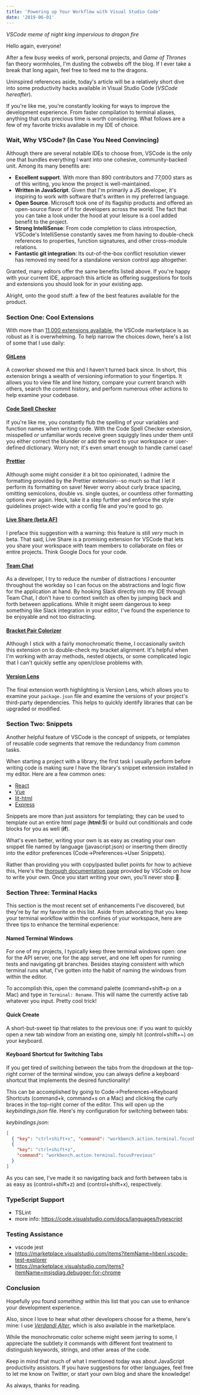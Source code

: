 ```yaml
---
title: 'Powering up Your Workflow with Visual Studio Code'
date: '2019-06-01'
---
```


_VSCode meme of night king impervious to dragon fire_

Hello again, everyone!

After a few busy weeks of work, personal projects, and _Game of Thrones_ fan theory wormholes, I'm dusting the cobwebs off the blog. If I ever take a break that long again, feel free to feed me to the dragons.

Uninspired references aside, today's article will be a relatively short dive into some productivity hacks available in Visual Studio Code (_VSCode hereafter_).

If you're like me, you're constantly looking for ways to improve the development experience. From faster compilation to terminal aliases, anything that cuts precious time is worth considering. What follows are a few of my favorite tricks available in my IDE of choice.

### Wait, Why VSCode? (In Case You Need Convincing)

Although there are several notable IDEs to choose from, VSCode is the only one that bundles everything I want into one cohesive, community-backed unit. Among its many benefits are:

- <strong>Excellent support</strong>. With more than 890 contributors and 77,000 stars as of this writing, you know the project is well-maintained.
- <strong>Written in JavaScript</strong>. Given that I'm primarily a JS developer, it's inspiring to work with software that's written in my preferred language.
- <strong>Open Source</strong>. Microsoft took one of its flagship products and offered an open-source flavor of it for developers across the world. The fact that you can take a look under the hood at your leisure is a cool added benefit to the project.
- <strong>Strong IntelliSense</strong>: From code completion to class introspection, VSCode's IntelliSense constantly saves me from having to double-check references to properties, function signatures, and other cross-module relations.
- <strong>Fantastic git integration</strong>: Its out-of-the-box conflict resolution viewer has removed my need for a standalone version control app altogether.

Granted, many editors offer the same benefits listed above. If you're happy with your current IDE, approach this article as offering suggestions for tools and extensions you should look for in your existing app.

Alright, onto the good stuff: a few of the best features available for the product.

### Section One: Cool Extensions

With more than <a href="https://marketplace.visualstudio.com/search?target=VSCode&category=All%20categories&sortBy=Downloads" target="_blank">11,000 extensions available</a>, the VSCode marketplace is as robust as it is overwhelming. To help narrow the choices down, here's a list of some that I use daily:

#### <a href="https://marketplace.visualstudio.com/items?itemName=eamodio.gitlens" target="_blank">GitLens</a>

A coworker showed me this and I haven't turned back since. In short, this extension brings a wealth of versioning information to your fingertips. It allows you to view file and line history, compare your current branch with others, search the commit history, and perform numerous other actions to help examine your codebase.

#### <a href="https://marketplace.visualstudio.com/items?itemName=streetsidesoftware.code-spell-checker" target="_blank">Code Spell Checker</a>

If you're like me, you constantly flub the spelling of your variables and function names when writing code. With the Code Spell Checker extension, misspelled or unfamiliar words receive green squiggly lines under them until you either correct the blunder or add the word to your workspace or user-defined dictionary. Worry not; it's even smart enough to handle camel case!

#### <a href="https://marketplace.visualstudio.com/items?itemName=esbenp.prettier-vscode" target="_blank">Prettier</a>

Although some might consider it a bit too opinionated, I admire the formatting provided by the Prettier extension--so much so that I let it perform its formatting on save! Never worry about curly brace spacing, omitting semicolons, double vs. single quotes, or countless other formatting options ever again. Heck, take it a step further and enforce the style guidelines project-wide with a config file and you're good to go.

#### <a href="https://marketplace.visualstudio.com/items?itemName=MS-vsliveshare.vsliveshare" target="_blank">Live Share (beta AF)</a>

I preface this suggestion with a warning: this feature is still _very_ much in beta. That said, Live Share is a promising extension for VSCode that lets you share your workspace with team members to collaborate on files or entire projects. Think Google Docs for your code.

#### <a href="https://marketplace.visualstudio.com/items?itemName=karigari.chat" target="_blank">Team Chat</a>

As a developer, I try to reduce the number of distractions I encounter throughout the workday so I can focus on the abstractions and logic flow for the application at hand. By hooking Slack directly into my IDE through Team Chat, I don't have to context switch as often by jumping back and forth between applications. While it might seem dangerous to keep something like Slack integration in your editor, I've found the experience to be enjoyable and not too distracting.

#### <a href="https://marketplace.visualstudio.com/items?itemName=CoenraadS.bracket-pair-colorizer" target="_blank">Bracket Pair Colorizer</a>

Although I stick with a fairly monochromatic theme, I occasionally switch this extension on to double-check my bracket alignment. It's helpful when I'm working with array methods, nested objects, or some complicated logic that I can't quickly settle any open/close problems with.

#### <a href="https://marketplace.visualstudio.com/items?itemName=pflannery.vscode-versionlens" target="_blank">Version Lens</a>

The final extension worth highlighting is Version Lens, which allows you to examine your `package.json` file and examine the versions of your project's third-party dependencies. This helps to quickly identify libraries that can be upgraded or modified.

### Section Two: Snippets

Another helpful feature of VSCode is the concept of snippets, or templates of reusable code segments that remove the redundancy from common tasks.

When starting a project with a library, the first task I usually perform before writing code is making sure I have the library's snippet extension installed in my editor. Here are a few common ones:

- <a href="https://marketplace.visualstudio.com/items?itemName=xabikos.ReactSnippets" target="_blank">React</a>
- <a href="https://marketplace.visualstudio.com/items?itemName=sdras.vue-vscode-snippets" target="_blank">Vue</a>
- <a href="https://marketplace.visualstudio.com/items?itemName=bierner.lit-html" target="_blank">lit-html</a>
- <a href="https://marketplace.visualstudio.com/items?itemName=amandeepmittal.expressjs" target="_blank">Express</a>

Snippets are more than just assistors for templating; they can be used to template out an entire html page (<strong>html:5</strong>) or build out conditionals and code blocks for you as well (<strong>if</strong>).

What's even better, writing your own is as easy as creating your own snippet file named by language (javascript.json) or inserting them directly into the editor preferences (Code->Preferences->User Snippets).

Rather than providing you with copy/pasted bullet points for how to achieve this, Here's the <a href="https://code.visualstudio.com/docs/editor/userdefinedsnippets" target="_blank">thorough documentation page</a> provided by VSCode on how to write your own. Once you start writing your own, you'll never stop 🧟.

### Section Three: Terminal Hacks

This section is the most recent set of enhancements I've discovered, but they're by far my favorite on this list. Aside from advocating that you keep your terminal workflow within the confines of your workspace, here are three tips to enhance the terminal experience:

#### Named Terminal Windows

For one of my projects, I typically keep three terminal windows open: one for the API server, one for the app server, and one left open for running tests and navigating git branches. Besides staying consistent with which terminal runs what, I've gotten into the habit of naming the windows from within the editor.

To accomplish this, open the command palette (command+shift+p on a Mac) and type in `Terminal: Rename`. This will name the currently active tab whatever you input. Pretty cool trick!

#### Quick Create

A short-but-sweet tip that relates to the previous one: if you want to quickly open a new tab window from an existing one, simply hit (control+shift+~) on your keyboard.

#### Keyboard Shortcut for Switching Tabs

If you get tired of switching between the tabs from the dropdown at the top-right corner of the terminal window, you can always define a keyboard shortcut that implements the desired functionality!

This can be accomplished by going to Code->Preferences->Keyboard Shortcuts (command+k, command+s on a Mac) and clicking the curly braces in the top-right corner of the editor. This will open up the _keybindings.json_ file. Here's my configuration for switching between tabs:

_keybindings.json_:

```json
[
  { "key": "ctrl+shift+x", "command": "workbench.action.terminal.focusNext" },
  {
    "key": "ctrl+shift+z",
    "command": "workbench.action.terminal.focusPrevious"
  }
]
```

As you can see, I've made it so navigating back and forth between tabs is as easy as (control+shift+z) and (control+shift+x), respectively.

### TypeScript Support

- TSLint
- more info: https://code.visualstudio.com/docs/languages/typescript

### Testing Assistance

- vscode jest
- https://marketplace.visualstudio.com/items?itemName=hbenl.vscode-test-explorer
- https://marketplace.visualstudio.com/items?itemName=msjsdiag.debugger-for-chrome

### Conclusion

Hopefully you found _something_ within this list that you can use to enhance your development experience.

Also, since I love to hear what other developers choose for a theme, here's mine: I use <a href="https://marketplace.visualstudio.com/items?itemName=be5invis.theme-verdandi" target="_blank">_Verdandi Alter_</a>, which is also available in the marketplace.

While the monochromatic color scheme might seem jarring to some, I appreciate the subtlety it commands with different font treatment to distinguish keywords, strings, and other areas of the code.

Keep in mind that much of what I mentioned today was about JavaScript productivity assistors. If you have suggestions for other languages, feel free to let me know on Twitter, or start your own blog and share the knowledge!

As always, thanks for reading.
